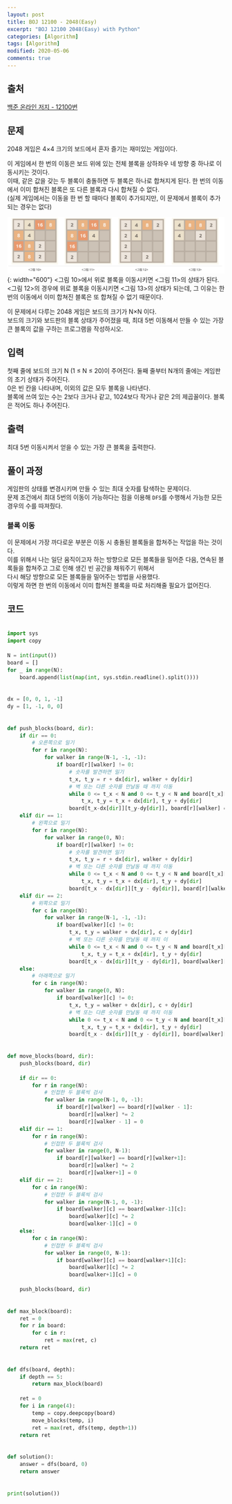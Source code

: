 ```yaml
---
layout: post
title: BOJ 12100 - 2048(Easy)
excerpt: "BOJ 12100 2048(Easy) with Python"
categories: [Algorithm]
tags: [Algorithm]
modified: 2020-05-06
comments: true
---
```


## 출처
[백준 온라인 저지 - 12100번](https://www.acmicpc.net/problem/12100)


## 문제
2048 게임은 4×4 크기의 보드에서 혼자 즐기는 재미있는 게임이다. <br>

이 게임에서 한 번의 이동은 보드 위에 있는 전체 블록을 상하좌우 네 방향 중 하나로 이동시키는 것이다. <br>
이때, 같은 값을 갖는 두 블록이 충돌하면 두 블록은 하나로 합쳐지게 된다. 한 번의 이동에서 이미 합쳐진 블록은 또 다른 블록과 다시 합쳐질 수 없다. <br>
(실제 게임에서는 이동을 한 번 할 때마다 블록이 추가되지만, 이 문제에서 블록이 추가되는 경우는 없다)

![이미지](/img/boj/boj-12100.png){: width="600"}
<그림 10>에서 위로 블록을 이동시키면 <그림 11>의 상태가 된다. <br>
<그림 12>의 경우에 위로 블록을 이동시키면 <그림 13>의 상태가 되는데, 그 이유는 한 번의 이동에서 이미 합쳐진 블록은 또 합쳐질 수 없기 때문이다.

이 문제에서 다루는 2048 게임은 보드의 크기가 N×N 이다. <br>
보드의 크기와 보드판의 블록 상태가 주어졌을 때, 최대 5번 이동해서 만들 수 있는 가장 큰 블록의 값을 구하는 프로그램을 작성하시오.

## 입력
첫째 줄에 보드의 크기 N (1 ≤ N ≤ 20)이 주어진다. 둘째 줄부터 N개의 줄에는 게임판의 초기 상태가 주어진다. <br>
0은 빈 칸을 나타내며, 이외의 값은 모두 블록을 나타낸다. <br>
블록에 쓰여 있는 수는 2보다 크거나 같고, 1024보다 작거나 같은 2의 제곱꼴이다. 블록은 적어도 하나 주어진다.

## 출력
최대 5번 이동시켜서 얻을 수 있는 가장 큰 블록을 출력한다.

## 풀이 과정
게임판의 상태를 변경시키며 만들 수 있는 최대 숫자를 탐색하는 문제이다. <br>
문제 조건에서 최대 5번의 이동이 가능하다는 점을 이용해 `DFS`를 수행해서 가능한 모든 경우의 수를 따져줬다. <br>

### 블록 이동
이 문제에서 가장 까다로운 부분은 이동 시 충돌된 블록들을 합쳐주는 작업을 하는 것이다. <br>
이를 위해서 나는 일단 움직이고자 하는 방향으로 모든 블록들을 밀어준 다음, 연속된 블록들을 합쳐주고 그로 인해 생긴 빈 공간을 채워주기 위해서 <br>
다시 해당 방향으로 모든 블록들을 밀어주는 방법을 사용했다. <br>
이렇게 하면 한 번의 이동에서 이미 합쳐진 블록을 따로 처리해줄 필요가 없어진다. <br>

## 코드
~~~ python

import sys
import copy

N = int(input())
board = []
for _ in range(N):
    board.append(list(map(int, sys.stdin.readline().split())))


dx = [0, 0, 1, -1]
dy = [1, -1, 0, 0]


def push_blocks(board, dir):
    if dir == 0:
        # 오른쪽으로 밀기
        for r in range(N):
            for walker in range(N-1, -1, -1):
                if board[r][walker] != 0:
                    # 숫자를 발견하면 밀기
                    t_x, t_y = r + dx[dir], walker + dy[dir]
                    # 벽 또는 다른 숫자를 만날동 때 까지 이동
                    while 0 <= t_x < N and 0 <= t_y < N and board[t_x][t_y] == 0:
                        t_x, t_y = t_x + dx[dir], t_y + dy[dir]
                    board[t_x-dx[dir]][t_y-dy[dir]], board[r][walker] = board[r][walker], board[t_x-dx[dir]][t_y-dy[dir]]
    elif dir == 1:
        # 왼쪽으로 밀기
        for r in range(N):
            for walker in range(0, N):
                if board[r][walker] != 0:
                    # 숫자를 발견하면 밀기
                    t_x, t_y = r + dx[dir], walker + dy[dir]
                    # 벽 또는 다른 숫자를 만날동 때 까지 이동
                    while 0 <= t_x < N and 0 <= t_y < N and board[t_x][t_y] == 0:
                        t_x, t_y = t_x + dx[dir], t_y + dy[dir]
                    board[t_x - dx[dir]][t_y - dy[dir]], board[r][walker] = board[r][walker], board[t_x - dx[dir]][t_y - dy[dir]]
    elif dir == 2:
        # 위쪽으로 밀기
        for c in range(N):
            for walker in range(N-1, -1, -1):
                if board[walker][c] != 0:
                    t_x, t_y = walker + dx[dir], c + dy[dir]
                    # 벽 또는 다른 숫자를 만날동 때 까지 이
                    while 0 <= t_x < N and 0 <= t_y < N and board[t_x][t_y] == 0:
                        t_x, t_y = t_x + dx[dir], t_y + dy[dir]
                    board[t_x - dx[dir]][t_y - dy[dir]], board[walker][c] = board[walker][c], board[t_x - dx[dir]][t_y - dy[dir]]
    else:
        # 아래쪽으로 밀기
        for c in range(N):
            for walker in range(0, N):
                if board[walker][c] != 0:
                    t_x, t_y = walker + dx[dir], c + dy[dir]
                    # 벽 또는 다른 숫자를 만날동 때 까지 이동
                    while 0 <= t_x < N and 0 <= t_y < N and board[t_x][t_y] == 0:
                        t_x, t_y = t_x + dx[dir], t_y + dy[dir]
                    board[t_x - dx[dir]][t_y - dy[dir]], board[walker][c] = board[walker][c], board[t_x - dx[dir]][t_y - dy[dir]]


def move_blocks(board, dir):
    push_blocks(board, dir)

    if dir == 0:
        for r in range(N):
            # 인접한 두 블록씩 검사
            for walker in range(N-1, 0, -1):
                if board[r][walker] == board[r][walker - 1]:
                    board[r][walker] *= 2
                    board[r][walker - 1] = 0
    elif dir == 1:
        for r in range(N):
            # 인접한 두 블록씩 검사
            for walker in range(0, N-1):
                if board[r][walker] == board[r][walker+1]:
                    board[r][walker] *= 2
                    board[r][walker+1] = 0
    elif dir == 2:
        for c in range(N):
            # 인접한 두 블록씩 검사
            for walker in range(N-1, 0, -1):
                if board[walker][c] == board[walker-1][c]:
                    board[walker][c] *= 2
                    board[walker-1][c] = 0
    else:
        for c in range(N):
            # 인접한 두 블록씩 검사
            for walker in range(0, N-1):
                if board[walker][c] == board[walker+1][c]:
                    board[walker][c] *= 2
                    board[walker+1][c] = 0

    push_blocks(board, dir)


def max_block(board):
    ret = 0
    for r in board:
        for c in r:
            ret = max(ret, c)
    return ret


def dfs(board, depth):
    if depth == 5:
        return max_block(board)

    ret = 0
    for i in range(4):
        temp = copy.deepcopy(board)
        move_blocks(temp, i)
        ret = max(ret, dfs(temp, depth+1))
    return ret


def solution():
    answer = dfs(board, 0)
    return answer


print(solution())

~~~

